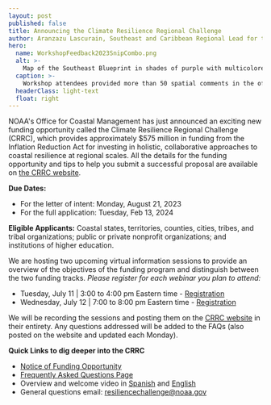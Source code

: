 ```yaml
---
layout: post
published: false
title: Announcing the Climate Resilience Regional Challenge
author: Aranzazu Lascurain, Southeast and Caribbean Regional Lead for the NOAA Office for Coastal Management
hero:
  name: WorkshopFeedback2023SnipCombo.png
  alt: >-
    Map of the Southeast Blueprint in shades of purple with multicolored polygons drawn on top of it, representing spatially explicit workshop comments.
  caption: >-
    Workshop attendees provided more than 50 spatial comments in the offshore waters and the Caribbean. The comments are helping improve the 2023 Southeast Conservation Blueprint.
  headerClass: light-text
  float: right
---
```

NOAA's Office for Coastal Management has just announced an exciting new funding opportunity called the Climate Resilience Regional Challenge (CRRC), which provides approximately $575 million in funding from the Inflation Reduction Act for investing in holistic, collaborative approaches to coastal resilience at regional scales. All the details for the funding opportunity and tips to help you submit a successful proposal are available on [the CRRC website](https://coast.noaa.gov/funding/ira/resilience-challenge/).

**Due Dates:** 
- For the letter of intent: Monday, August 21, 2023
- For the full application: Tuesday, Feb 13, 2024

**Eligible Applicants:** Coastal states, territories, counties, cities, tribes, and tribal organizations; public or private nonprofit organizations; and institutions of higher education.<!--more-->

We are hosting two upcoming virtual information sessions to provide an overview of the objectives of the funding program and distinguish between the two funding tracks. _Please register for each webinar you plan to attend:_
- Tuesday, July 11 | 3:00 to 4:00 pm Eastern time - [Registration](https://docs.google.com/forms/d/e/1FAIpQLSdkuZa-eNbeZ5ruwBg1UirNvwUhI830ZepgNfysBLvSl96Krw/viewform?pli=1)
- Wednesday, July 12 | 7:00 to 8:00 pm Eastern time - [Registration](https://docs.google.com/forms/d/e/1FAIpQLSewGYQgyxuUWDuZBaSUa7G6jJmootELtV0LDYa9vuBeOux1aQ/viewform)

We will be recording the sessions and posting them on the [CRRC website](https://coast.noaa.gov/funding/ira/resilience-challenge/) in their entirety. Any questions addressed will be added to the FAQs (also posted on the website and updated each Monday). 

**Quick Links to dig deeper into the CRRC**  
- [Notice of Funding Opportunity](https://www.grants.gov/web/grants/view-opportunity.html?oppId=348810)
- [Frequently Asked Questions Page](https://coast.noaa.gov/data/coasthome/funding/_pdf/crrc-faq.pdf)
- Overview and welcome video in [Spanish](https://coast.noaa.gov/elearning/webinars/crrc/intro-esp/) and [English](https://coast.noaa.gov/data/coasthome/funding/video/crrcintro.mp4)
- General questions email: [resiliencechallenge@noaa.gov](mailto:resiliencechallenge@noaa.gov)
